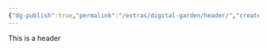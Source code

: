 ```yaml
---
{"dg-publish":true,"permalink":"/extras/digital-garden/header/","created":"","updated":"2023-01-02T17:42:18.863+01:00"}
---
```



This is a header